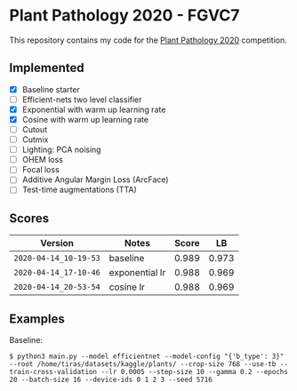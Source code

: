 # Plant Pathology 2020 - FGVC7

This repository contains my code for the [Plant Pathology 2020](https://www.kaggle.com/c/plant-pathology-2020-fgvc7) competition.

## Implemented

- [x] Baseline starter 
- [ ] Efficient-nets two level classifier
- [x] Exponential with warm up learning rate
- [x] Cosine with warm up learning rate
- [ ] Cutout
- [ ] Cutmix
- [ ] Lighting: PCA noising
- [ ] OHEM loss
- [ ] Focal loss
- [ ] Additive Angular Margin Loss (ArcFace)
- [ ] Test-time augmentations (TTA)

## Scores

| Version | Notes | Score | LB |
| --- | --- | --- | --- |
| `2020-04-14_10-19-53` | baseline | 0.989 | 0.973 |
| `2020-04-14_17-10-46` | exponential lr | 0.988 | 0.969 |
| `2020-04-14_20-53-54` | cosine lr | 0.988 | 0.969 |


## Examples

Baseline:
```shell
$ python3 main.py --model efficientnet --model-config "{'b_type': 3}" --root /home/tiras/datasets/kaggle/plants/ --crop-size 768 --use-tb --train-cross-validation --lr 0.0005 --step-size 10 --gamma 0.2 --epochs 20 --batch-size 16 --device-ids 0 1 2 3 --seed 5716
```
 
